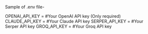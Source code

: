 Sample of .env file- 

OPENAI_API_KEY = #Your OpenAI API key (Only required) 
CLAUDE_API_KEY = #Your Claude API key
SERPER_API_KEY = #Your Serper API key
GROQ_API_KEY = #Your Groq API key

